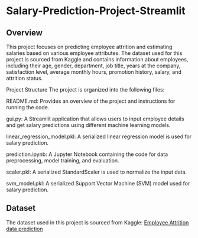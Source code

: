 # Salary-Prediction-Project-Streamlit
## Overview
This project focuses on predicting employee attrition and estimating salaries based on various employee attributes. The dataset used for this project is sourced from Kaggle and contains information about employees, including their age, gender, department, job title, years at the company, satisfaction level, average monthly hours, promotion history, salary, and attrition status.

Project Structure
The project is organized into the following files:

README.md: Provides an overview of the project and instructions for running the code.

gui.py: A Streamlit application that allows users to input employee details and get salary predictions using different machine learning models.

linear_regression_model.pkl: A serialized linear regression model is used for salary prediction.

prediction.ipynb: A Jupyter Notebook containing the code for data preprocessing, model training, and evaluation.

scaler.pkl: A serialized StandardScaler is used to normalize the input data.

svm_model.pkl: A serialized Support Vector Machine (SVM) model used for salary prediction.
## Dataset
The dataset used in this project is sourced from Kaggle: [Employee Attrition data prediction](https://www.kaggle.com/datasets/mrsimple07/employee-attrition-data-prediction)
